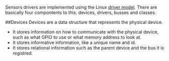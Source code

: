 Sensors drivers are implemented using the Linux [driver model](https://www.kernel.org/doc/Documentation/driver-model/). There are basically four compontents to this: devices, drivers, busses and classes.

##Devices
Devices are a data structure that represents the physical device.

* It stores information on how to communicate with the physical device, such as what GPIO to use or what memory address to look at.
* It stores informative information, like a unique name and id.
* It stores relational information such as the parent device and the bus it is registred.